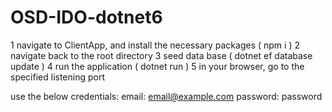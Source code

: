 # OSD-IDO-dotnet6

1 navigate to ClientApp, and install the necessary packages ( npm i )
2 navigate back to the root directory
3 seed data base ( dotnet ef database update )
4 run the application ( dotnet run )
5 in your browser, go to the specified listening port

use the below credentials:
email: email@example.com
password: password
